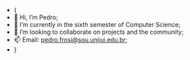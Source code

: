 - {
- 👋 Hi, I’m Pedro;
- 🌱 I’m currently in the sixth semester of Computer Science;
- 💞️ I’m looking to collaborate on projects and the community;
- 📫 Email: pedro.frosi@sou.unijui.edu.br;
- }
